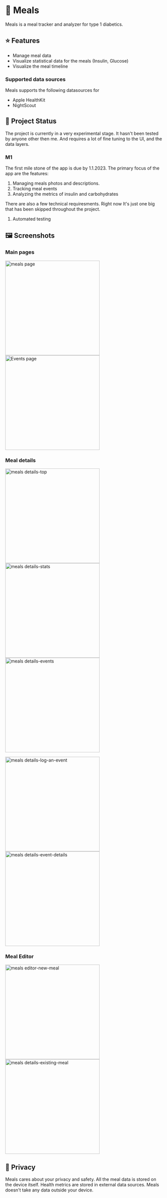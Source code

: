 # 🥣 Meals
Meals is a meal tracker and analyzer for type 1 diabetics.

## ⭐ Features
- Manage meal data
- Visualize statistical data for the meals (Insulin, Glucose)
- Visualize the meal timeline

### Supported data sources
Meals supports the following datasources for 

- Apple HealthKit
- NightScout

## 🚧 Project Status
The project is currently in a very experimental stage. It hasn't been tested by anyone other then me. And requires a lot of fine tuning to the UI, and the data layers.

### M1
The first mile stone of the app is due by 1.1.2023. 
The primary focus of the app are the features:

1. Managing meals photos and descriptions.
2. Tracking meal events
3. Analyzing the metrics of insulin and carbohydrates

There are also a few technical requiresments. Right now It's just one big that has been skipped throughout the project.
1. Automated testing


## 🖼️ Screenshots

### Main pages
<p>
    <img src="Screenshots/Meals Page.png" alt="meals page" width="300"/>
    <img src="Screenshots/Events Page.png" alt="Events page" width="300"/>
</p>

### Meal details
<p>
    <img src="Screenshots/Meal Details-name,photo,description-stats.png" alt="meals details-top" width="300"/>
    <img src="Screenshots/Meal Details-statistics.png" alt="meals details-stats" width="300"/>
    <img src="Screenshots/Meal Details-events.png" alt="meals details-events" width="300"/>
</p>
<p>
    <img src="Screenshots/Meal Details-log-an-event.png" alt="meals details-log-an-event" width="300"/>
    <img src="Screenshots/Meal Details-event-details.png" alt="meals details-event-details" width="300"/>
</p>

### Meal Editor
<p>
    <img src="Screenshots/Meal Editor-new-meal.png" alt="meals editor-new-meal" width="300"/>
    <img src="Screenshots/Meal Editor-existing-meal.png" alt="meals details-existing-meal" width="300"/>
</p>


## 🔐 Privacy
Meals cares about your privacy and safety. All the meal data is stored on the device itself. 
Health metrics are stored in external data sources. 
Meals doesn't take any data outside your device.
